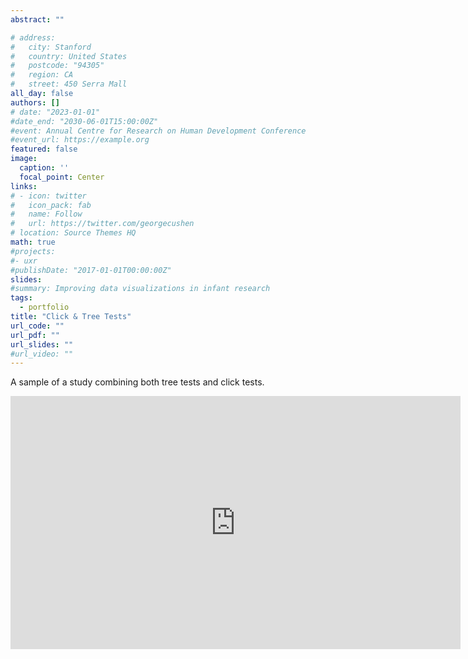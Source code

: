 ```yaml
---
abstract: ""

# address:
#   city: Stanford
#   country: United States
#   postcode: "94305"
#   region: CA
#   street: 450 Serra Mall
all_day: false
authors: []
# date: "2023-01-01"
#date_end: "2030-06-01T15:00:00Z"
#event: Annual Centre for Research on Human Development Conference
#event_url: https://example.org
featured: false
image:
  caption: ''
  focal_point: Center
links:
# - icon: twitter
#   icon_pack: fab
#   name: Follow
#   url: https://twitter.com/georgecushen
# location: Source Themes HQ
math: true
#projects:
#- uxr
#publishDate: "2017-01-01T00:00:00Z"
slides: 
#summary: Improving data visualizations in infant research
tags: 
  - portfolio
title: "Click & Tree Tests"
url_code: ""
url_pdf: ""
url_slides: ""
#url_video: ""
---
```

A sample of a study combining both tree tests and click tests. 

<iframe src="https://onedrive.live.com/embed?cid=77FAE923E34BC1FE&resid=77FAE923E34BC1FE%2111091&authkey=ADNvHWyrkslDZ9M&em=2" width="720" height="405" frameborder="0" scrolling="no"></iframe>
